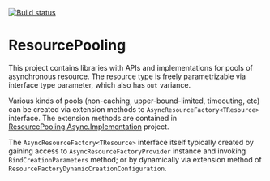 [![Build status](https://ci.appveyor.com/api/projects/status/pbbaew65p059kn9u/branch/develop?svg=true)](https://ci.appveyor.com/project/stazz/resourcepooling/branch/develop)

# ResourcePooling

This project contains libraries with APIs and implementations for pools of asynchronous resource.
The resource type is freely parametrizable via interface type parameter, which also has `out` variance.

Various kinds of pools (non-caching, upper-bound-limited, timeouting, etc) can be created via extension methods to `AsyncResourceFactory<TResource>` interface.
The extension methods are contained in [ResourcePooling.Async.Implementation](Source/Code/ResourcePooling.Async.Implementation) project.

The `AsyncResourceFactory<TResource>` interface itself typically created by gaining access to `AsyncResourceFactoryProvider` instance and invoking `BindCreationParameters` method; or by dynamically via extension method of `ResourceFactoryDynamicCreationConfiguration`.